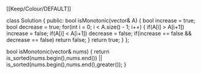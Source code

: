 [[Keep/Colour/DEFAULT]] 

class Solution {
public:
    bool isMonotonic(vector<int>& A) {
        bool increase = true;
        bool decrease = true;
        for(int i = 0; i < A.size() - 1; i++) {
            if(A[i] > A[i+1]) increase = false;
            if(A[i] < A[i+1]) decrease = false;
            if(increase == false && decrease == false) return false;
        }
        return true;
    }
};




bool isMonotonic(vector<int>& nums) {
       return is_sorted(nums.begin(),nums.end()) || is_sorted(nums.begin(),nums.end(),greater<int>());
    }
